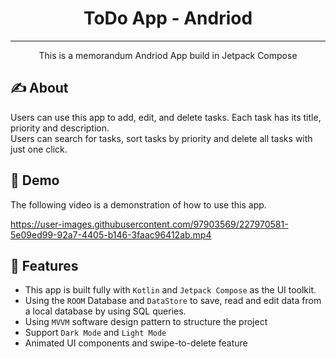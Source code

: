 <h1 align="center">ToDo App - Andriod</h1>

---

<p align="center"> This is a memorandum Andriod App build in Jetpack Compose
    <br> 
</p>

## ✍️ About
Users can use this app to add, edit, and delete tasks. Each task has its title, priority and description.  
Users can search for tasks, sort tasks by priority and delete all tasks with just one click.

## 🏁 Demo
The following video is a demonstration of how to use this app.

https://user-images.githubusercontent.com/97903569/227970581-5e09ed99-92a7-4405-b146-3faac96412ab.mp4

## 🎈 Features
- This app is built fully with `Kotlin` and `Jetpack Compose` as the UI toolkit.
- Using the `ROOM` Database and `DataStore` to save, read and edit data from a local database by using SQL queries.
- Using `MVVM` software design pattern to structure the project
- Support `Dark Mode` and `Light Mode`
- Animated UI components and swipe-to-delete feature

